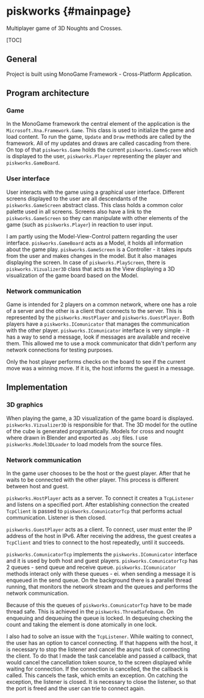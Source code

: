 # piskworks {#mainpage}

Multiplayer game of 3D Noughts and Crosses.

[TOC]

## General

Project is built using MonoGame Framework - Cross-Platform Application.

## Program architecture

### Game

In the MonoGame framework the central element of the application is the `Microsoft.Xna.Framework.Game`.
This class is used to initialize the game and load content. 
To run the game, `Update` and `Draw` methods are called by the framework. 
All of my updates and draws are called cascading from there.
On top of that `piskworks.Game` holds the current `piskworks.GameScreen` which is displayed to the user,
`piskworks.Player` representing the player and `piskworks.GameBoard`.

### User interface

User interacts with the game using a graphical user interface.
Different screens displayed to the user are all descendants of the `piskworks.GameScreen` abstract class.
This class holds a common color palette used in all screens.
Screens also have a link to the `piskworks.GameScreen` so they can manipulate with other elements of the game
(such as `piskworks.Player`) in reaction to user input.

I am partly using the Model-View-Control pattern regarding the user interface.
`piskworks.GameBoard` acts as a Model, it holds all information about the game play.
`piskworks.GameScreen` is a Controller - it takes inputs from the user and makes changes in the model.
But it also manages displaying the screen.
In case of `piskworks.PlayScreen`, 
there is `piskworks.Vizualizer3D` class that acts as the View displaying a 3D visualization of the game board based on the Model.

### Network communication

Game is intended for 2 players on a common network, where one has a role of a server and the other is a client that connects to the server.
This is represented by the `piskworks.HostPlayer` and `piskworks.GuestPlayer`.
Both players have a `piskworks.IComunicator` that manages the communication with the other player.
`piskworks.IComunicator` interface is very simple - it has a way to send a message, look if messages are available and receive them.
This allowed me to use a mock communicator that didn't perform any network connections for testing purposes.

Only the host player performs checks on the board to see if the current move was a winning move.
If it is, the host informs the guest in a message.


## Implementation

### 3D graphics

When playing the game, a 3D visualization of the game board is displayed. 
`piskworks.Vizualizer3D` is responsible for that. 
The 3D model for the outline of the cube is generated programatically.
Models for cross and nought where drawn in Blender and exported as `.obj` files.
I use `piskworks.Model3DLoader` to load models from the source files.

### Network communication

In the game user chooses to be the host or the guest player. After that he waits to be connected with the other player.
This process is different between host and guest.

`piskworks.HostPlayer` acts as a server. To connect it creates a `TcpListener` and listens on a specified port. 
After establishing connection the created `TcpClient` is passed to `piskworks.ComunicatorTcp` that performs actual communication.
Listener is then closed.

`piskworks.GuestPlayer` acts as a client. To connect, user must enter the IP address of the host in IPv6.
After receiving the address, the guest creates a `TcpClient` and tries to connect to the host repeatedly, until it succeeds.

`piskworks.ComunicatorTcp` implements the `piskworks.IComunicator` interface and it is used by both host and guest players.
`piskworks.ComunicatorTcp` has 2 queues - send queue and receive queue.
`piskworks.IComunicator` methods interact only with these queues - ei. when sending a message it is enqueued in the send queue.
On the background there is a parallel thread running, that monitors the network stream and the queues and performs the network communication.

Because of this the queues of `piskworks.ComunicatorTcp` have to be made thread safe. 
This is achieved in the `piskworks.ThreadSafeQueue`. On enqueuing and dequeuing the queue is locked. 
In dequeuing checking the count and taking the element is done atomically in one lock.

I also had to solve an issue with the `TcpListener`. While waiting to connect, the user has an option to cancel connecting. 
If that happens with the host, it is necessary to stop the listener and cancel the async task of connecting the client.
To do that I made the task cancelable and passed a callback, that would cancel the cancellation token source, 
to the screen displayed while waiting for connection. If the connection is cancelled, the the callback is called.
This cancels the task, which emits an exception. On catching the exception, the listener is closed. 
It is necessary to close the listener, so that the port is freed and the user can trie to connect again.





